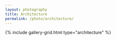 ```yaml
---
layout: photography
title: Architecture
permalink: /photo/architecture/
---
```


{% include gallery-grid.html type="architecture" %}
